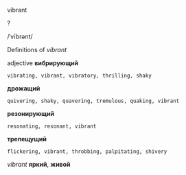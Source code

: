 vibrant

?

/ˈvībrənt/

Definitions of _vibrant_

adjective
**вибрирующий**

    vibrating, vibrant, vibratory, thrilling, shaky
**дрожащий**

    quivering, shaky, quavering, tremulous, quaking, vibrant
**резонирующий**

    resonating, resonant, vibrant
**трепещущий**

    flickering, vibrant, throbbing, palpitating, shivery

_vibrant_
**яркий**, **живой**
